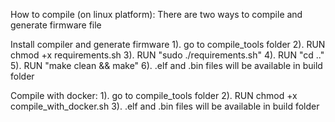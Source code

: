 How to compile (on linux platform):
There are two ways to compile and generate firmware file

Install compiler and generate firmware
1). go to compile_tools folder
2). RUN chmod +x requirements.sh 
3). RUN "sudo ./requirements.sh" 
4). RUN "cd .."
5). RUN "make clean && make"
6). .elf and .bin files will be available in build folder


Compile with docker:
1). go to compile_tools folder
2). RUN chmod +x compile_with_docker.sh
3). .elf and .bin files will be available in build folder

